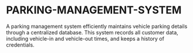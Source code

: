 # PARKING-MANAGEMENT-SYSTEM
A parking management system efficiently maintains vehicle parking details through a centralized database. This system records all customer data, including vehicle-in and vehicle-out times, and keeps a history of credentials. 
